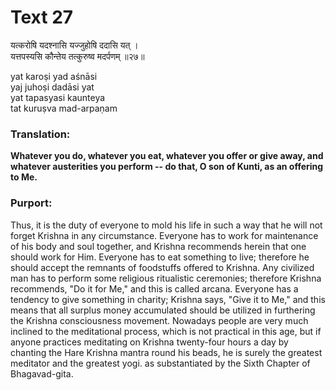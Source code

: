# Text 27

यत्करोषि यदश्नासि यज्जुहोषि ददासि यत् ।  
यत्तपस्यसि कौन्तेय तत्कुरुष्व मदर्पणम् ॥२७॥

yat karoṣi yad aśnāsi  
yaj juhoṣi dadāsi yat  
yat tapasyasi kaunteya  
tat kuruṣva mad-arpaṇam



### Translation:

**Whatever you do, whatever you eat, whatever you offer or give away, and whatever austerities you perform -- do that, O son of Kunti, as an offering to Me.**

### Purport:

Thus, it is the duty of everyone to mold his life in such a way that he will not forget Krishna in any circumstance. Everyone has to work for maintenance of his body and soul together, and Krishna recommends herein that one should work for Him. Everyone has to eat something to live; therefore he should accept the remnants of foodstuffs offered to Krishna. Any civilized man has to perform some religious ritualistic ceremonies; therefore Krishna recommends, "Do it for Me," and this is called arcana. Everyone has a tendency to give something in charity; Krishna says, "Give it to Me," and this means that all surplus money accumulated should be utilized in furthering the Krishna consciousness movement. Nowadays people are very much inclined to the meditational process, which is not practical in this age, but if anyone practices meditating on Krishna twenty-four hours a day by chanting the Hare Krishna mantra round his beads, he is surely the greatest meditator and the greatest yogi. as substantiated by the Sixth Chapter of Bhagavad-gita.
